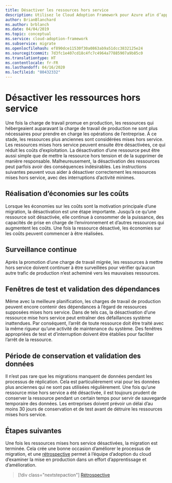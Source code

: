 ```yaml
---
title: Désactiver les ressources hors service
description: Utilisez le Cloud Adoption Framework pour Azure afin d’apprendre à désactiver correctement les ressources mises hors service avec une interruption minimale des activités.
author: BrianBlanchard
ms.author: brblanch
ms.date: 04/04/2019
ms.topic: conceptual
ms.service: cloud-adoption-framework
ms.subservice: migrate
ms.openlocfilehash: ef890dce11530f30a0863ab9a51dcc3832125e24
ms.sourcegitcommit: 7d3fc1e407cd18c4fc7c4964a77885907a9b85c0
ms.translationtype: HT
ms.contentlocale: fr-FR
ms.lasthandoff: 04/16/2020
ms.locfileid: "80432332"
---
```

# <a name="decommission-retired-assets"></a>Désactiver les ressources hors service

Une fois la charge de travail promue en production, les ressources qui hébergeaient auparavant la charge de travail de production ne sont plus nécessaires pour prendre en charge les opérations de l’entreprise. À ce stade, les ressources plus anciennes sont considérées mises hors service. Les ressources mises hors service peuvent ensuite être désactivées, ce qui réduit les coûts d’exploitation. La désactivation d’une ressource peut être aussi simple que de mettre la ressource hors tension et de la supprimer de manière responsable. Malheureusement, la désactivation des ressources peut parfois avoir des conséquences indésirables. Les instructions suivantes peuvent vous aider à désactiver correctement les ressources mises hors service, avec des interruptions d’activité minimes.

## <a name="cost-savings-realization"></a>Réalisation d’économies sur les coûts

Lorsque les économies sur les coûts sont la motivation principale d’une migration, la désactivation est une étape importante. Jusqu’à ce qu’une ressource soit désactivée, elle continue à consommer de la puissance, des capacités de prise en charge de l’environnement et d’autres ressources qui augmentent les coûts. Une fois la ressource désactivé, les économies sur les coûts peuvent commencer à être réalisées.

## <a name="continued-monitoring"></a>Surveillance continue

Après la promotion d’une charge de travail migrée, les ressources à mettre hors service doivent continuer à être surveillées pour vérifier qu’aucun autre trafic de production n’est acheminé vers les mauvaises ressources.

## <a name="testing-windows-and-dependency-validation"></a>Fenêtres de test et validation des dépendances

Même avec la meilleure planification, les charges de travail de production peuvent encore contenir des dépendances à l’égard de ressources supposées mises hors service. Dans de tels cas, la désactivation d’une ressource mise hors service peut entraîner des défaillances système inattendues. Par conséquent, l’arrêt de toute ressource doit être traité avec la même rigueur qu’une activité de maintenance du système. Des fenêtres appropriées de test et d’interruption doivent être établies pour faciliter l’arrêt de la ressource.

## <a name="holding-period-and-data-validation"></a>Période de conservation et validation des données

Il n’est pas rare que les migrations manquent de données pendant les processus de réplication. Cela est particulièrement vrai pour les données plus anciennes qui ne sont pas utilisées régulièrement. Une fois qu’une ressource mise hors service a été désactivée, il est toujours prudent de conserver la ressource pendant un certain temps pour servir de sauvegarde temporaire des données. Les entreprises doivent prévoir un délai d’au moins 30 jours de conservation et de test avant de détruire les ressources mises hors service.

## <a name="next-steps"></a>Étapes suivantes

Une fois les ressources mises hors service désactivées, la migration est terminée. Cela crée une bonne occasion d’améliorer le processus de migration, et une [rétrospective](./retrospective.md) permet à l’équipe d’adoption du cloud d’examiner la mise en production dans un effort d’apprentissage et d’amélioration.

> [!div class="nextstepaction"]
> [Rétrospective](./retrospective.md)

